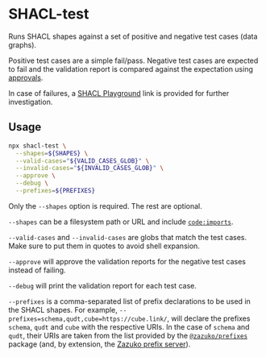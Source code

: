 # SHACL-test

Runs SHACL shapes against a set of positive and negative test cases (data graphs).

Positive test cases are a simple fail/pass.
Negative test cases are expected to fail and the validation report is compared against the
expectation using [approvals](https://npm.im/approvals).

In case of failures, a [SHACL Playground](https://shacl-playground.zazuko.com) 
link is provided for further investigation.

## Usage

```sh
npx shacl-test \
  --shapes=${SHAPES} \
  --valid-cases="${VALID_CASES_GLOB}" \
  --invalid-cases="${INVALID_CASES_GLOB}" \
  --approve \
  --debug \
  --prefixes=${PREFIXES}
```

Only the `--shapes` option is required. The rest are optional.

`--shapes` can be a filesystem path or URL and include [`code:imports`](https://github.com/zazuko/rdf-transform-graph-imports).

`--valid-cases` and `--invalid-cases` are globs that match the test cases. 
Make sure to put them in quotes to avoid shell expansion.

`--approve` will approve the validation reports for the negative test cases instead of failing.

`--debug` will print the validation report for each test case.

`--prefixes` is a comma-separated list of prefix declarations to be used in the SHACL shapes.
For example, `--prefixes=schema,qudt,cube=https://cube.link/`, will declare the prefixes
`schema`, `qudt` and `cube` with the respective URIs. In the case of `schema` and `qudt`, their
URIs are taken from the list provided by the [`@zazuko/prefixes`](https://github.com/zazuko/rdf-vocabularies/blob/master/packages/prefixes/prefixes.ts) package (and, by extension, the [Zazuko prefix server](https://prefix.zazuko.com)).
